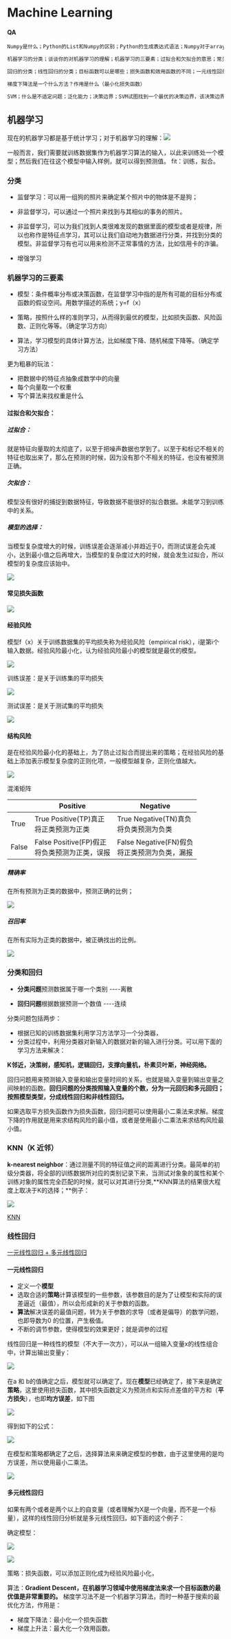 # Machine Learning

#### QA

~~~markdown
Numpy是什么；Python的List和Numpy的区别；Python的生成表达式语法；Numpy对于array的操作；matplotlib的使用，scatter和plot各自作用；

机器学习的分类；谈谈你的对机器学习的理解；机器学习的三要素；过拟合和欠拟合的意思；常见的损失函数；损失函数，结构风险，经验风险各是什么；训练误差，测试误差，和模型复杂度之间的关系；KNN的思想和实现过程；分类算法如何测试？；模型参数和超参数；调参过程中一般使用什么方法；KNN的另外一个超参数，该超参数可以用来解决什么问题？；欧拉距离，曼哈顿距离，明科夫斯基距离；数据归一化的目的；常见的归一化方法；最值归一化和方差归一化适用在什么场景？；KNN适用解决回归问题？KNN的缺点？（不可解释性，维度灾难，效率问题）；KNN优点（简单啊）

回归的分类；线性回归的分类；目标函数可以是哪些；损失函数和效用函数的不同；一元线性回归使用什么方法解参数a和参数b的值，为什么可以基于这种方式？；对于循环计算有什么优化的方式；MSE，RMSE，MAE各是什么；多元线性回归基于什么基础？多元线性回归如何解释，也是优点？（正负相关，截距，sklearn中的实现）；逻辑回归用来解决分类问题还是回归问题，是几分类？；逻辑回归用到了什么函数；sigmod函数的表达式；

梯度下降法是一个什么方法？作用是什么（最小化损失函数）

SVM；什么是不适定问题；泛化能力；决策边界；SVM试图找到一个最优的决策边界，该决策边界距离两个类别的最近的样本最远；
~~~

## 机器学习

现在的机器学习都是基于统计学习；对于机器学习的理解：![](img/ml/38.png)

一般而言，我们需要就训练数据集作为机器学习算法的输入，以此来训练处一个模型；然后我们在往这个模型中输入样例，就可以得到预测值。 fit：训练，拟合。

### 分类

* 监督学习：可以用一组狗的照片来确定某个照片中的物体是不是狗；

* 非监督学习，可以通过一个照片来找到与其相似的事务的照片。

* 非监督学习，可以为我们找到人类很难发现的数据里面的模型或者是规律，所以也称作是特征点学习，其可以让我们自动地为数据进行分类，并找到分类的模型。非监督学习有也可以用来检测不正常事情的方法，比如信用卡的诈骗。

* 增强学习

### 机器学习的三要素

* 模型：条件概率分布或决策函数，在监督学习中指的是所有可能的目标分布或函数的假设空间。用数学描述的系统；y=f（x）

* 策略，按照什么样的准则学习，从而得到最优的模型，比如损失函数、风险函数、正则化等等。（确定学习方向）

* 算法，学习模型的具体计算方法，比如梯度下降、随机梯度下降等。（确定学习方法）

更为粗暴的玩法：

* 把数据中的特征点抽象成数学中的向量
* 每个向量取一个权重
* 写个算法来找权重是什么

#### 过拟合和欠拟合：

##### 过拟合：

就是特征向量取的太彻底了，以至于把噪声数据也学到了。以至于和标记不相关的特征也取出来了，那么在预测的时候，因为没有那个不相关的特征，也没有被预测正确。 

##### 欠拟合：

模型没有很好的捕捉到数据特征，导致数据不能很好的拟合数据。未能学习到训练中的关系。

##### 模型的选择：

当模型复杂度增大的时候，训练误差会逐渐减小并趋近于0，而测试误差会先减小，达到最小值之后再增大，当模型的复杂度过大的时候，就会发生过拟合，所以模型的复杂度应该始中。

![](img/ml/23.png)

#### 常见损失函数

![](img/ml/24.png)

#### 经验风险

模型f（x）关于训练数据集的平均损失称为经验风险（empirical risk），i是第i个输入数据。经验风险最小化，认为经验风险最小的模型就是最优的模型。

![](img/ml/25.png)

训练误差：是关于训练集的平均损失

![](img/ml/26.png)

测试误差：是关于测试集的平均损失

![](img/ml/27.png)

#### 结构风险

是在经验风险最小化的基础上，为了防止过拟合而提出来的策略；在经验风险的基础上添加表示模型复杂度的正则化项，一般模型越复杂，正则化值越大。

![](img/ml/30.png)



混淆矩阵

|       | Positive                                           | Negative                                           |
| ----- | -------------------------------------------------- | -------------------------------------------------- |
| True  | True Positive(TP)真正<br />将正类预测为正类        | True Negative(TN)真负<br />将负类预测为负类        |
| False | False Positive(FP)假正<br />将负类预测为正类，误报 | False Negative(FN)假负<br />将正类预测为负类，漏报 |

##### 精确率

在所有预测为正类的数据中，预测正确的比例；

![](img/ml/28.png)

##### 召回率

在所有实际为正类的数据中，被正确找出的比例。

![](img/ml/29.png)

### 分类和回归

* **分类问题**预测数据属于哪一个类别 ----离散

* **回归问题**根据数据预测一个数值   ----连续

分类问题包括两步：

* 根据已知的训练数据集利用学习方法学习一个分类器，
* 分类过程中，利用分类器对新输入的数据对新的输入进行分类。可以用下面的学习方法来解决： 

**K邻近，决策树，感知机，逻辑回归，支撑向量机，朴素贝叶斯，神经网络。** 

回归问题用来预测输入变量和输出变量时间的关系，也就是输入变量到输出变量之间映射的函数。**回归问题的分类按照输入变量的个数，分为一元回归和多元回归；按照模型类型，分成线性回归和非线性回归。**

 如果选取平方损失函数作为损失函数，回归问题可以使用最小二乘法来求解。梯度下降的作用就是用来求结构风险的最小值，或者是使用最小二乘法来求结构风险最小值。

### KNN（K 近邻）

**k-nearest neighbor**：通过测量不同的特征值之间的距离进行分类。最简单的初级分类器，将全部的训练数据所对应的类别记录下来，当测试对象象的属性和某个训练对象的属性完全匹配的时候，就可以对其进行分类,**KNN算法的结果很大程度上取决于K的选择；**例子：

![](img/ml/37.png)



[KNN](<http://localhost:8888/notebooks/%E6%9C%BA%E5%99%A8%E5%AD%A6%E4%B9%A0%E7%AE%97%E6%B3%95/KNN%E7%AE%97%E6%B3%95.ipynb>) 

### 线性回归

[一元线性回归 + 多元线性回归](<http://localhost:8888/notebooks/%E6%9C%BA%E5%99%A8%E5%AD%A6%E4%B9%A0%E7%AE%97%E6%B3%95/%E7%BA%BF%E6%80%A7%E5%9B%9E%E5%BD%92%E6%B3%95.ipynb>)

#### 一元线性回归

- 定义一个**模型**
- 选取合适的**策略**计算该模型的一些参数，该参数目的是为了让模型和实际的误差逼近（最值），所以会形成新的关于参数的函数。
- **算法**解决误差的最值问题，转为关于参数的求导（或者是偏导）的数学问题，也即导数为0 的位置，产生极值。
- 不断的调节参数，使得模型的效果更好；就是调参的过程 

线性回归是一种线性的模型（不大于一次方），可以从一组输入变量x的线性组合中，计算出输出变量y：

![](img/ml/31.png)​        

在a 和 b的值确定之后，模型就可以确定了。现在**模型**已经确定了，接下来是确定**策略**，这里使用损失函数，其中损失函数定义为预测点和实际点差值的平方和（**平方损失**），也即**均方误差**，如下图

![](img/ml/32.png)

得到如下的公式：

![](img/ml/33.png)

在模型和策略都确定了之后，选择算法来来确定模型的参数，由于这里使用的是均方误差，所以使用最小二乘法。

![](img/ml/34.png)

#### 多元线性回归

如果有两个或者是两个以上的自变量（或者理解为X是一个向量，而不是一个标量），这样的线性回归分析就是多元线性回归，如下面的这个例子：

确定模型：

![](img/ml/35.png)

![](img/ml/36.png)

策略：损失函数，可以添加正则化成为经验风险最小化，

算法：**Gradient Descent，在机器学习领域中使用梯度法来求一个目标函数的最优值是非常重要的。** 梯度学习法不是一个机器学习算法，而时一种基于搜索的最优化方法，作用是：

- 梯度下降法：最小化一个损失函数
- 梯度上升法：最大化一个效用函数。

